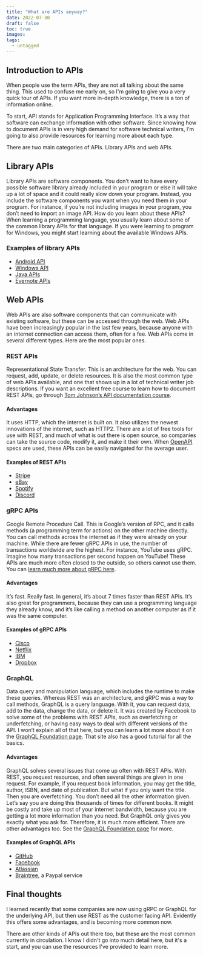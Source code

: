 ```yaml
---
title: "What are APIs anyway?"
date: 2022-07-30
draft: false
toc: true
images:
tags:
  - untagged
---
```



## Introduction to APIs

When people use the term APIs, they are not all talking about the same thing. This used to confuse me early on, so I'm going to give you a very quick tour of APIs. If you want more in-depth knowledge, there is a ton of information online.

To start, API stands for Application Programming Interface. It’s a way that software can exchange information with other software. Since knowing how to document APIs is in very high demand for software technical writers, I’m going to also provide resources for learning more about each type.

There are two main categories of APIs. Library APIs and web APIs.

## Library APIs

Library APIs are software components. You don’t want to have every possible software library already included in your program or else it will take up a lot of space and it could really slow down your program. Instead, you include the software components you want when you need them in your program. For instance, if you’re not including images in your program, you don’t need to import an image API. How do you learn about these APIs? When learning a programming language, you usually learn about some of the common library APIs for that language. If you were learning to program for Windows, you might start learning about the available Windows APIs.

### Examples of library APIs

- [Android API](https://developer.android.com/reference)
- [Windows API](https://docs.microsoft.com/en-us/windows/win32/apiindex/windows-api-list)
- [Java APIs](https://docs.oracle.com/javase/7/docs/api/)
- [Evernote APIs](https://dev.evernote.com/doc/reference/)

## Web APIs

Web APIs are also software components that can communicate with existing software, but these can be accessed through the web. Web APIs have been increasingly popular in the last few years, because anyone with an internet connection can access them, often for a fee. Web APIs come in several different types. Here are the most popular ones.

### REST APIs

Representational State Transfer. This is an architecture for the web. You can request, add, update, or delete resources. It is also the most common type of web APIs available, and one that shows up in a lot of technical writer job descriptions. If you want an excellent free course to learn how to document REST APIs, go through [Tom Johnson’s API documentation course](https://idratherbewriting.com/learnapidoc/).

#### Advantages

It uses HTTP, which the internet is built on. It also utilizes the newest innovations of the internet, such as HTTP2. There are a lot of free tools for use with REST, and much of what is out there is open source, so companies can take the source code, modify it, and make it their own. When [OpenAPI](https://www.openapis.org/) specs are used, these APIs can be easily navigated for the average user.

#### Examples of REST APIs

- [Stripe](https://stripe.com/docs/api)
- [eBay](https://developer.ebay.com/api-docs/static/ebay-rest-landing.html)
- [Spotify](https://developer.spotify.com/documentation/web-api/)
- [Discord](https://discord.com/developers/docs/reference)

### gRPC APIs

Google Remote Procedure Call. This is Google’s version of RPC, and it calls methods (a programming term for actions) on the other machine directly. You can call methods across the internet as if they were already on your machine. While there are fewer gRPC APIs in use, the number of transactions worldwide are the highest. For instance, YouTube uses gRPC. Imagine how many transactions per second happen on YouTube! These APIs are much more often closed to the outside, so others cannot use them. You can [learn much more about gRPC here](https://grpc.io/).

#### Advantages

It’s fast. Really fast. In general, it’s about 7 times faster than REST APIs. It’s also great for programmers, because they can use a programming language they already know, and it’s like calling a method on another computer as if it was the same computer.

#### Examples of gRPC APIs

- [Cisco](https://github.com/CiscoDevNet/grpc-getting-started)
- [Netflix](https://github.com/Netflix/ribbon)
- [IBM](https://www.ibm.com/docs/en/scdli/1.2.1?topic=preview-gprc)
- [Dropbox](https://dropbox.tech/infrastructure/courier-dropbox-migration-to-grpc)

### GraphQL

Data query and manipulation language, which includes the runtime to make these queries. Whereas REST was an architecture, and gRPC was a way to call methods, GraphQL is a query language. With it, you can request data, add to the data, change the data, or delete it. It was created by Facebook to solve some of the problems with REST APIs, such as overfetching or underfetching, or having easy ways to deal with different versions of the API. I won’t explain all of that here, but you can learn a lot more about it on the [GraphQL Foundation page](https://graphql.org/learn/). That site also has a good tutorial for all the basics.

#### Advantages

GraphQL solves several issues that come up often with REST APIs. With REST, you request resources, and often several things are given in one request. For example, if you request book information, you may get the title, author, ISBN, and date of publication. But what if you only want the title. Then you are overfetching. You don’t need all the other information given. Let’s say you are doing this thousands of times for different books. It might be costly and take up most of your internet bandwidth, because you are getting a lot more information than you need. But GraphQL only gives you exactly what you ask for. Therefore, it is much more efficient. There are other advantages too. See the [GraphQL Foundation page](https://graphql.org/learn/) for more.

#### Examples of GraphQL APIs

- [GitHub](https://www.contentful.com/developers/docs/tutorials/general/graphql/)
- [Facebook](https://developers.facebook.com/docs/graph-api/)
- [Atlassian](https://developer.atlassian.com/platform/atlassian-graphql-api/graphql/)
- [Braintree](https://graphql.braintreepayments.com/), a Paypal service

## Final thoughts

I learned recently that some companies are now using gRPC or GraphQL for the underlying API, but then use REST as the customer facing API. Evidently this offers some advantages, and is becoming more common now.

There are other kinds of APIs out there too, but these are the most common currently in circulation. I know I didn't go into much detail here, but it's a start, and you can use the resources I've provided to learn more.